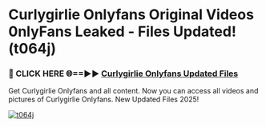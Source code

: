 # Curlygirlie Onlyfans Original Videos 0nlyFans Leaked - Files Updated! (t064j)

<h3>🔴 CLICK HERE 🌐==►► <a href="https://tinyurl.com/ehrbuxhb" rel="nofollow">Curlygirlie Onlyfans Updated Files</a></h3>

Get Curlygirlie Onlyfans and all content. Now you can access all videos and pictures of Curlygirlie Onlyfans. New Updated Files 2025!

[![t064j](https://i.imgur.com/lVYEuWS.gif)](https://tinyurl.com/ehrbuxhb)
